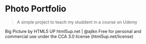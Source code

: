 # Photo Portfolio

> A simple project to teach my studdent in a course on Udemy

Big Picture by HTML5 UP
html5up.net | @ajlkn
Free for personal and commercial use under the CCA 3.0 license (html5up.net/license)
